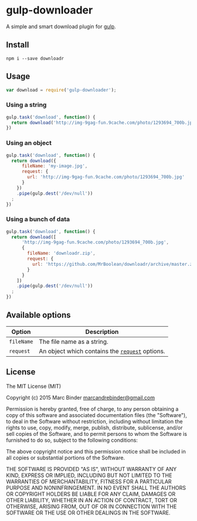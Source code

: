 gulp-downloader
===============
A simple and smart download plugin for [gulp](http://gulpjs.com).

## Install
```
npm i --save downloadr
```

## Usage
```javascript
var download = require('gulp-downloader');
```

### Using a string
```javascript
gulp.task('download', function() {
  return download('http://img-9gag-fun.9cache.com/photo/1293694_700b.jpg').pipe(gulp.dest('/dev/null'));
})
```

### Using an object
```javascript
gulp.task('download', function() {
  return download({
      fileName: 'my-image.jpg',
      request: {
        url: 'http://img-9gag-fun.9cache.com/photo/1293694_700b.jpg'
      }
    })
    .pipe(gulp.dest('/dev/null'))
  ;
})
```

### Using a bunch of data
```javascript
gulp.task('download', function() {
  return download([
      'http://img-9gag-fun.9cache.com/photo/1293694_700b.jpg',
      {
        fileName: 'downloadr.zip',
        request: {
          url: 'https://github.com/MrBoolean/downloadr/archive/master.zip'
        }
      }
    ])
    .pipe(gulp.dest('/dev/null'))
  ;
})
```

## Available options
Option        | Description
------------- | ----------------------------------------------------------------------
`fileName`    | The file name as a string.
`request`     | An object which contains the [`request`](npmjs.com/request) options.

## License
The MIT License (MIT)

Copyright (c) 2015 Marc Binder <marcandrebinder@gmail.com>

Permission is hereby granted, free of charge, to any person obtaining a copy of this software and associated documentation files (the "Software"), to deal in the Software without restriction, including without limitation the rights to use, copy, modify, merge, publish, distribute, sublicense, and/or sell copies of the Software, and to permit persons to whom the Software is furnished to do so, subject to the following conditions:

The above copyright notice and this permission notice shall be included in all copies or substantial portions of the Software.

THE SOFTWARE IS PROVIDED "AS IS", WITHOUT WARRANTY OF ANY KIND, EXPRESS OR IMPLIED, INCLUDING BUT NOT LIMITED TO THE WARRANTIES OF MERCHANTABILITY, FITNESS FOR A PARTICULAR PURPOSE AND NONINFRINGEMENT. IN NO EVENT SHALL THE AUTHORS OR COPYRIGHT HOLDERS BE LIABLE FOR ANY CLAIM, DAMAGES OR OTHER LIABILITY, WHETHER IN AN ACTION OF CONTRACT, TORT OR OTHERWISE, ARISING FROM, OUT OF OR IN CONNECTION WITH THE SOFTWARE OR THE USE OR OTHER DEALINGS IN THE SOFTWARE.
